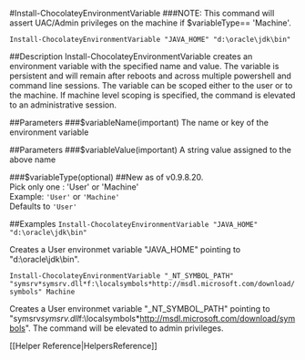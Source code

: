 #Install-ChocolateyEnvironmentVariable
###NOTE: This command will assert UAC/Admin privileges on the machine if $variableType== 'Machine'.  
  
`Install-ChocolateyEnvironmentVariable "JAVA_HOME" "d:\oracle\jdk\bin"`  
  
##Description
Install-ChocolateyEnvironmentVariable creates an environment variable 
with the specified name and value. The variable is persistent and 
will remain after reboots and across multiple powershell and command 
line sessions. The variable can be scoped either to the user or to 
the machine. If machine level scoping is specified, the command is 
elevated to an administrative session.
  
##Parameters
###$variableName(important)
The name or key of the environment variable

##Parameters
###$variableValue(important)
A string value assigned to the above name
  
###$variableType(optional)
##New as of v0.9.8.20.  
Pick only one : 'User' or 'Machine'  
Example: `'User'` or `'Machine'`  
Defaults to `'User'`
  
##Examples
`Install-ChocolateyEnvironmentVariable "JAVA_HOME" "d:\oracle\jdk\bin"`

Creates a User environmet variable "JAVA_HOME" pointing to "d:\oracle\jdk\bin".
  
`Install-ChocolateyEnvironmentVariable "_NT_SYMBOL_PATH" "symsrv*symsrv.dll*f:\localsymbols*http://msdl.microsoft.com/download/symbols" Machine`  

Creates a User environmet variable "_NT_SYMBOL_PATH" pointing to "symsrv*symsrv.dll*f:\localsymbols*http://msdl.microsoft.com/download/symbols". 
The command will be elevated to admin privileges.
  
[[Helper Reference|HelpersReference]]  